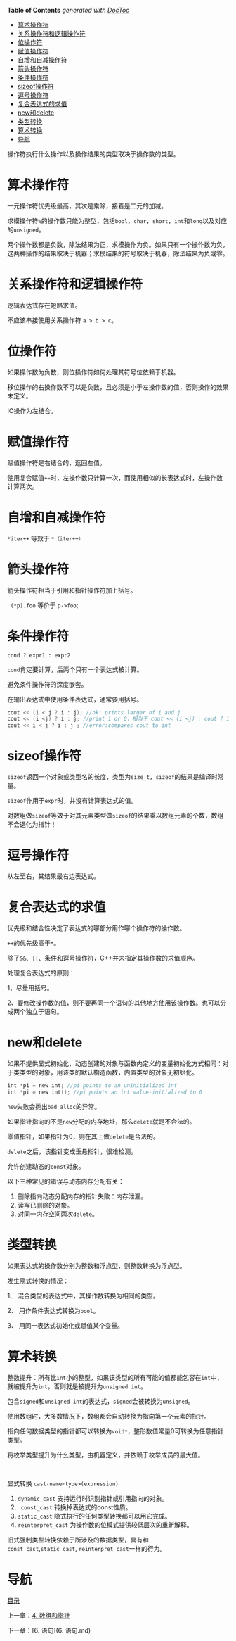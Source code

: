 <!-- START doctoc generated TOC please keep comment here to allow auto update -->
<!-- DON'T EDIT THIS SECTION, INSTEAD RE-RUN doctoc TO UPDATE -->
**Table of Contents**  *generated with [DocToc](https://github.com/thlorenz/doctoc)*

- [算术操作符](#%E7%AE%97%E6%9C%AF%E6%93%8D%E4%BD%9C%E7%AC%A6)
- [关系操作符和逻辑操作符](#%E5%85%B3%E7%B3%BB%E6%93%8D%E4%BD%9C%E7%AC%A6%E5%92%8C%E9%80%BB%E8%BE%91%E6%93%8D%E4%BD%9C%E7%AC%A6)
- [位操作符](#%E4%BD%8D%E6%93%8D%E4%BD%9C%E7%AC%A6)
- [赋值操作符](#%E8%B5%8B%E5%80%BC%E6%93%8D%E4%BD%9C%E7%AC%A6)
- [自增和自减操作符](#%E8%87%AA%E5%A2%9E%E5%92%8C%E8%87%AA%E5%87%8F%E6%93%8D%E4%BD%9C%E7%AC%A6)
- [箭头操作符](#%E7%AE%AD%E5%A4%B4%E6%93%8D%E4%BD%9C%E7%AC%A6)
- [条件操作符](#%E6%9D%A1%E4%BB%B6%E6%93%8D%E4%BD%9C%E7%AC%A6)
- [sizeof操作符](#sizeof%E6%93%8D%E4%BD%9C%E7%AC%A6)
- [逗号操作符](#%E9%80%97%E5%8F%B7%E6%93%8D%E4%BD%9C%E7%AC%A6)
- [复合表达式的求值](#%E5%A4%8D%E5%90%88%E8%A1%A8%E8%BE%BE%E5%BC%8F%E7%9A%84%E6%B1%82%E5%80%BC)
- [new和delete](#new%E5%92%8Cdelete)
- [类型转换](#%E7%B1%BB%E5%9E%8B%E8%BD%AC%E6%8D%A2)
- [算术转换](#%E7%AE%97%E6%9C%AF%E8%BD%AC%E6%8D%A2)
- [导航](#%E5%AF%BC%E8%88%AA)

<!-- END doctoc generated TOC please keep comment here to allow auto update -->

操作符执行什么操作以及操作结果的类型取决于操作数的类型。

# 算术操作符

一元操作符优先级最高，其次是乘除，接着是二元的加减。

求模操作符`%`的操作数只能为整型，包括`bool`，`char`，`short`，`int`和`long`以及对应的`unsigned`。

两个操作数都是负数，除法结果为正，求模操作为负。如果只有一个操作数为负，这两种操作的结果取决于机器；求模结果的符号取决于机器，除法结果为负或零。

# 关系操作符和逻辑操作符

逻辑表达式存在短路求值。

不应该串接使用关系操作符 `a > b > c`。 

# 位操作符

如果操作数为负数，则位操作符如何处理其符号位依赖于机器。

移位操作的右操作数不可以是负数，且必须是小于左操作数的值，否则操作的效果未定义。

IO操作为左结合。 

# 赋值操作符

赋值操作符是右结合的，返回左值。

使用复合赋值`+=`时，左操作数只计算一次，而使用相似的长表达式时，左操作数计算两次。 

# 自增和自减操作符

`*iter++` 等效于 `*（iter++）`

# 箭头操作符

箭头操作符相当于引用和指针操作符加上括号。

` (*p).foo` 等价于 `p->foo`;

# 条件操作符

`cond ? expr1 : expr2`

`cond`肯定要计算，后两个只有一个表达式被计算。

避免条件操作符的深度嵌套。

在输出表达式中使用条件表达式，通常要用括号。

```c++
cout << (i < j ? i : j); //ok: prints larger of i and j
cout << (i <j) ? i : j; //print 1 or 0，相当于 cout << (i <j) ; cout ? i : j
cout << i < j ? i : j ; //error:compares cout to int
```

# sizeof操作符

`sizeof`返回一个对象或类型名的长度，类型为`size_t`，`sizeof`的结果是编译时常量。

`sizeof`作用于`expr`时，并没有计算表达式的值。

对数组做`sizeof`等效于对其元素类型做`sizeof`的结果乘以数组元素的个数，数组不会退化为指针！

# 逗号操作符

从左至右，其结果最右边表达式。 

# 复合表达式的求值

优先级和结合性决定了表达式的哪部分用作哪个操作符的操作数。

`++`的优先级高于`*`。

除了`&&`、`||`、条件和逗号操作符，C++并未指定其操作数的求值顺序。

处理复合表达式的原则：

1、尽量用括号。

2、要修改操作数的值，则不要再同一个语句的其他地方使用该操作数。也可以分成两个独立于语句。 

# new和delete

如果不提供显式初始化，动态创建的对象与函数内定义的变量初始化方式相同：对于类类型的对象，用该类的默认构造函数，内置类型的对象无初始化。

```c++
int *pi = new int; //pi points to an uninitialized int
int *pi = new int(); //pi points an int value-initialized to 0
```

`new`失败会抛出`bad_alloc`的异常。

如果指针指向的不是`new`分配的内存地址，那么`delete`就是不合法的。

零值指针，如果指针为0，则在其上做`delete`是合法的。

`delete`之后，该指针变成垂悬指针，很难检测。

允许创建动态的`const`对象。



以下三种常见的错误与动态内存分配有关：

1. 删除指向动态分配内存的指针失败：内存泄漏。
2. 读写已删除的对象。
3. 对同一内存空间两次`delete`。

# 类型转换

如果表达式的操作数分别为整数和浮点型，则整数转换为浮点型。

发生隐式转换的情况：

1、 混合类型的表达式中，其操作数转换为相同的类型。

2、 用作条件表达式转换为`bool`。

3、 用同一表达式初始化或赋值某个变量。

# 算术转换

整数提升：所有比`int`小的整型，如果该类型的所有可能的值都能包容在`int`中，就被提升为`int`，否则就是被提升为`unsigned int`。

包含`signed`和`unsigned int`的表达式，`signed`会被转换为`unsigned`。

使用数组时，大多数情况下，数组都会自动转换为指向第一个元素的指针。

指向任何数据类型的指针都可以转换为`void*`，整形数值常量0可转换为任意指针类型。

将枚举类型提升为什么类型，由机器定义，并依赖于枚举成员的最大值。

 

显式转换 `cast-name<type>(expression)`

1. `dynamic_cast` 支持运行时识别指针或引用指向的对象。
2. ` const_cast` 转换掉表达式的const性质。
3.  `static_cast` 隐式执行的任何类型转换都可以用它完成。
4. `reinterpret_cast` 为操作数的位模式提供较低层次的重新解释。

旧式强制类型转换依赖于所涉及的数据类型，具有和`const_cast`,`static_cast`, `reinterpret_cast`一样的行为。

# 导航

[目录](README.md)

上一章：[4. 数组和指针](4. 数组和指针.md)

下一章：[6. 语句](6. 语句.md)
